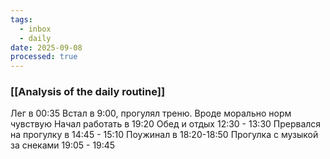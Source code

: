 ```yaml
---
tags:
  - inbox
  - daily
date: 2025-09-08
processed: true
---
```

### [[Analysis of the daily routine]]

Лег в 00:35
Встал в 9:00, прогулял треню. Вроде морально норм чувствую 
Начал работать в 19:20
Обед и отдых 12:30 - 13:30
Прервался на прогулку в 14:45 - 15:10
Поужинал в 18:20-18:50
Прогулка с музыкой за снеками 19:05 - 19:45

